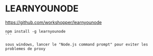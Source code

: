 # LEARNYOUNODE

https://github.com/workshopper/learnyounode


````
npm install -g learnyounode
```

sous windows, lancer le "Node.js command prompt" pour eviter les problemes de proxy